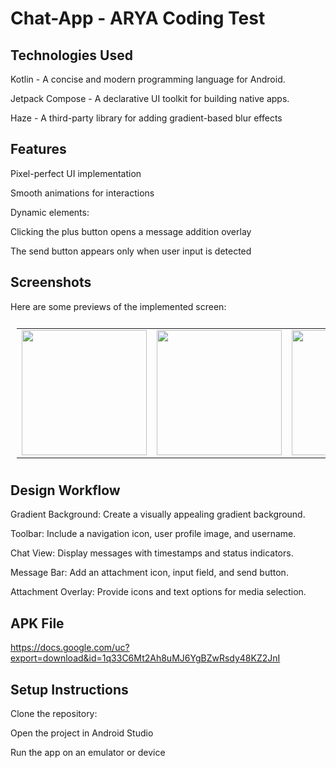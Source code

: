 # Chat-App - ARYA Coding Test 


## Technologies Used

Kotlin -  A concise and modern programming language for Android. 

Jetpack Compose - A declarative UI toolkit for building native apps. 

Haze - A third-party library for adding gradient-based blur effects  

## Features

Pixel-perfect UI implementation

Smooth animations for interactions

Dynamic elements:

Clicking the plus button opens a message addition overlay

The send button appears only when user input is detected

## Screenshots
Here are some previews of the implemented screen:

<table style="padding:10px">
	<tr>
    	<td align="center">
			<img src="https://github.com/user-attachments/assets/a286e855-1a5b-4291-9c9e-c00178a6d3a4" alt="" width="200"/>
    	</td>
		<td align="center">
			<img src="https://github.com/user-attachments/assets/f98b91aa-41f6-4787-acff-70d39c7cbfbf" alt="" width="200"/>
    	</td>
        <td align="end">
            <img src="https://github.com/user-attachments/assets/b58b4ae4-adc9-4745-8444-046466e90284" alt="" width="200"/>
        </td>
    </tr>
</table>



## Design Workflow  


Gradient Background: Create a visually appealing gradient background.

Toolbar: Include a navigation icon, user profile image, and username.

Chat View: Display messages with timestamps and status indicators.

Message Bar: Add an attachment icon, input field, and send button.

Attachment Overlay: Provide icons and text options for media selection.

## APK File

https://docs.google.com/uc?export=download&id=1q33C6Mt2Ah8uMJ6YgBZwRsdy48KZ2JnI



## Setup Instructions

Clone the repository:

Open the project in Android Studio

Run the app on an emulator or device
